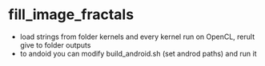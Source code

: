  # fill_image_fractals 
 - load strings from folder kernels and every kernel run on OpenCL, rerult give to folder outputs
 - to andoid you can modify build_android.sh (set androd paths) and run it
